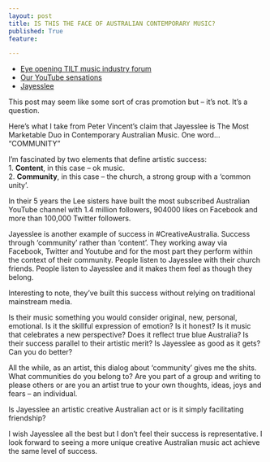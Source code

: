 ```yaml
---
layout: post
title: IS THIS THE FACE OF AUSTRALIAN CONTEMPORARY MUSIC?
published: True
feature: 

---
```


*   [Eye opening TILT music industry forum](http://news.musomap.com/tilt/)
*   [Our YouTube sensations](http://www.smh.com.au/entertainment/our-youtube-sensations-20130801-2r03w.html)
*   [Jayesslee](http://www.jayesslee.com)

This post may seem like some sort of cras promotion but – it’s not. It’s a question.

Here’s what I take from Peter Vincent’s claim that Jayesslee is The Most Marketable Duo in Contemporary Australian Music. One word… “COMMUNITY”

I’m fascinated by two elements that define artistic success:  
1\. **Content**, in this case – ok music.  
2\. **Community**, in this case – the church, a strong group with a ‘common unity’.  

<div class="simplePullQuote">

In their 5 years the Lee sisters have built the most subscribed Australian YouTube channel with 1.4 million followers, 904000 likes on Facebook and more than 100,000 Twitter followers.

</div>

Jayesslee is another example of success in #CreativeAustralia. Success through ‘community’ rather than ‘content’. They working away via Facebook, Twitter and Youtube and for the most part they perform within the context of their community. People listen to Jayesslee with their church friends. People listen to Jayesslee and it makes them feel as though they belong.

Interesting to note, they’ve built this success without relying on traditional mainstream media.

Is their music something you would consider original, new, personal, emotional. Is it the skillful expression of emotion? Is it honest? Is it music that celebrates a new perspective? Does it reflect true blue Australia? Is their success parallel to their artistic merit? Is Jayesslee as good as it gets? Can you do better?

All the while, as an artist, this dialog about ‘community’ gives me the shits. What communities do you belong to? Are you part of a group and writing to please others or are you an artist true to your own thoughts, ideas, joys and fears – an individual.

Is Jayesslee an artistic creative Australian act or is it simply facilitating friendship?

I wish Jayesslee all the best but I don’t feel their success is representative. I look forward to seeing a more unique creative Australian music act achieve the same level of success.